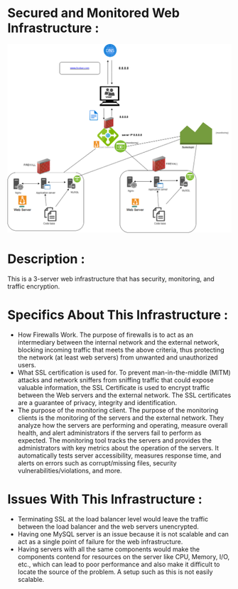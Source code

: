 # Secured and Monitored Web Infrastructure :
![Alt text](2-secured_and_monitored_web_infrastructure-1.png)

# Description :

This is a 3-server web infrastructure that has security, monitoring, and traffic encryption.

# Specifics About This Infrastructure :

* How Firewalls Work.
The purpose of firewalls is to act as an intermediary between the internal network and the external network, blocking incoming traffic that meets the above criteria, thus protecting the network (at least web servers) from unwanted and unauthorized users.
* What SSL certification is used for.
To prevent man-in-the-middle (MITM) attacks and network sniffers from sniffing traffic that could expose valuable information, the SSL Certificate is used to encrypt traffic between the Web servers and the external network. The SSL certificates are a guarantee of privacy, integrity and identification.
* The purpose of the monitoring client.
The purpose of the monitoring clients is the monitoring of the servers and the external network. They analyze how the servers are performing and operating, measure overall health, and alert administrators if the servers fail to perform as expected. The monitoring tool tracks the servers and provides the administrators with key metrics about the operation of the servers. It automatically tests server accessibility, measures response time, and alerts on errors such as corrupt/missing files, security vulnerabilities/violations, and more.

# Issues With This Infrastructure : 

* Terminating SSL at the load balancer level would leave the traffic between the load balancer and the web servers unencrypted.
* Having one MySQL server is an issue because it is not scalable and can act as a single point of failure for the web infrastructure.
* Having servers with all the same components would make the components contend for resources on the server like CPU, Memory, I/O, etc., which can lead to poor performance and also make it difficult to locate the source of the problem. A setup such as this is not easily scalable.
